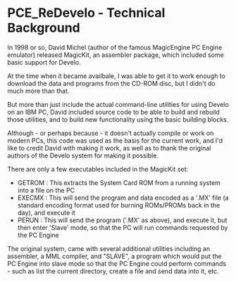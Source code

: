 # PCE_ReDevelo - Technical Background

In 1998 or so, David Michel (author of the famous MagicEngine PC Engine emulator) released
MagicKit, an assembler package, which included some basic support for Develo.

At the time when it became availbale, I was able to get it to work enough to download the data
and programs from the CD-ROM disc, but I didn't do much more than that.

But more than just include the actual command-line utilities for using Develo on an IBM PC,
David included source code to be able to build and rebuild those utilities, and to build new
functionality using the basic building blocks.

Although - or perhaps because - it doesn't actually compile or work on modern PCs, this code
was used as the basis for the current work, and I'd like to credit David with making it work,
as well as to thank the original authors of the Develo system for making it possible.

There are only a few executables included in the MagicKit set:
- GETROM : This extracts the System Card ROM from a running system into a file on the PC
- EXECMX : This will send the program and data encoded as a '.MX' file (a standard encoding
  format used for burning ROMs/PROMs back in the day), and execute it
- PERUN  : This will send the program ('.MX' as above), and execute it, but then enter 'Slave' mode,
  so that the PC will run commands requested by the PC Engine

The original system, came with several additional utilities including an assembler, a MML compiler,
and "SLAVE", a program which would put the PC Engine into slave mode so that the PC Engine could
perform commands - such as list the current directory, create a file and send data into it, etc.

